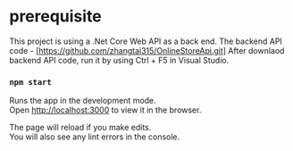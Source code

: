 # prerequisite

This project is using a .Net Core Web API as a back end.
The backend API code - [https://github.com/zhangtai315/OnlineStoreApi.git]
After downlaod backend API code, run it by using Ctrl + F5 in Visual Studio.

### `npm start`

Runs the app in the development mode.\
Open [http://localhost:3000](http://localhost:3000) to view it in the browser.

The page will reload if you make edits.\
You will also see any lint errors in the console.

